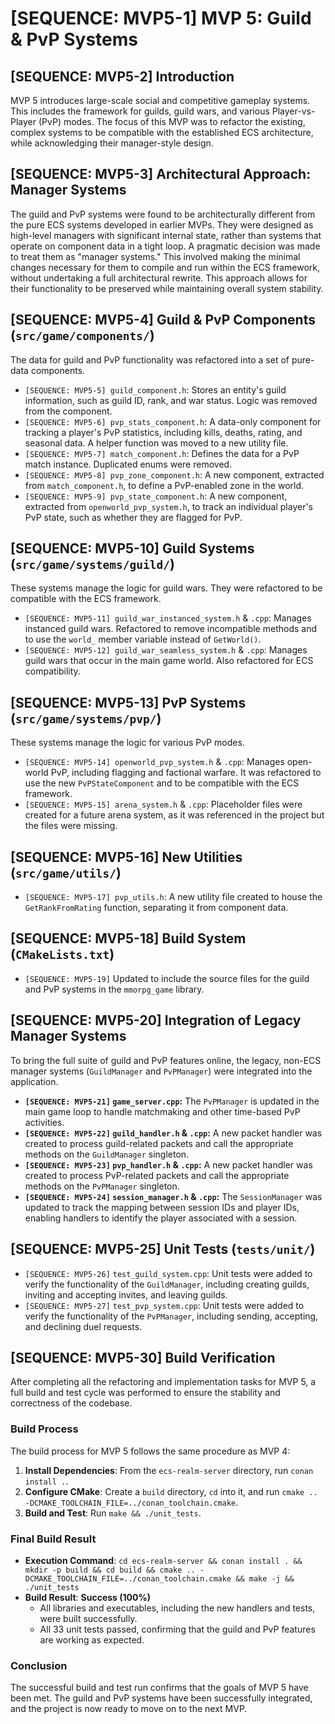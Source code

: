 # [SEQUENCE: MVP5-1] MVP 5: Guild & PvP Systems

## [SEQUENCE: MVP5-2] Introduction
MVP 5 introduces large-scale social and competitive gameplay systems. This includes the framework for guilds, guild wars, and various Player-vs-Player (PvP) modes. The focus of this MVP was to refactor the existing, complex systems to be compatible with the established ECS architecture, while acknowledging their manager-style design.

## [SEQUENCE: MVP5-3] Architectural Approach: Manager Systems
The guild and PvP systems were found to be architecturally different from the pure ECS systems developed in earlier MVPs. They were designed as high-level managers with significant internal state, rather than systems that operate on component data in a tight loop. A pragmatic decision was made to treat them as "manager systems." This involved making the minimal changes necessary for them to compile and run within the ECS framework, without undertaking a full architectural rewrite. This approach allows for their functionality to be preserved while maintaining overall system stability.

## [SEQUENCE: MVP5-4] Guild & PvP Components (`src/game/components/`)
The data for guild and PvP functionality was refactored into a set of pure-data components.

*   `[SEQUENCE: MVP5-5] guild_component.h`: Stores an entity's guild information, such as guild ID, rank, and war status. Logic was removed from the component.
*   `[SEQUENCE: MVP5-6] pvp_stats_component.h`: A data-only component for tracking a player's PvP statistics, including kills, deaths, rating, and seasonal data. A helper function was moved to a new utility file.
*   `[SEQUENCE: MVP5-7] match_component.h`: Defines the data for a PvP match instance. Duplicated enums were removed.
*   `[SEQUENCE: MVP5-8] pvp_zone_component.h`: A new component, extracted from `match_component.h`, to define a PvP-enabled zone in the world.
*   `[SEQUENCE: MVP5-9] pvp_state_component.h`: A new component, extracted from `openworld_pvp_system.h`, to track an individual player's PvP state, such as whether they are flagged for PvP.

## [SEQUENCE: MVP5-10] Guild Systems (`src/game/systems/guild/`)
These systems manage the logic for guild wars. They were refactored to be compatible with the ECS framework.

*   `[SEQUENCE: MVP5-11] guild_war_instanced_system.h` & `.cpp`: Manages instanced guild wars. Refactored to remove incompatible methods and to use the `world_` member variable instead of `GetWorld()`.
*   `[SEQUENCE: MVP5-12] guild_war_seamless_system.h` & `.cpp`: Manages guild wars that occur in the main game world. Also refactored for ECS compatibility.

## [SEQUENCE: MVP5-13] PvP Systems (`src/game/systems/pvp/`)
These systems manage the logic for various PvP modes.

*   `[SEQUENCE: MVP5-14] openworld_pvp_system.h` & `.cpp`: Manages open-world PvP, including flagging and factional warfare. It was refactored to use the new `PvPStateComponent` and to be compatible with the ECS framework.
*   `[SEQUENCE: MVP5-15] arena_system.h` & `.cpp`: Placeholder files were created for a future arena system, as it was referenced in the project but the files were missing.

## [SEQUENCE: MVP5-16] New Utilities (`src/game/utils/`)
*   `[SEQUENCE: MVP5-17] pvp_utils.h`: A new utility file created to house the `GetRankFromRating` function, separating it from component data.

## [SEQUENCE: MVP5-18] Build System (`CMakeLists.txt`)
*   `[SEQUENCE: MVP5-19]` Updated to include the source files for the guild and PvP systems in the `mmorpg_game` library.

## [SEQUENCE: MVP5-20] Integration of Legacy Manager Systems
To bring the full suite of guild and PvP features online, the legacy, non-ECS manager systems (`GuildManager` and `PvPManager`) were integrated into the application.

*   **`[SEQUENCE: MVP5-21]` `game_server.cpp`:** The `PvPManager` is updated in the main game loop to handle matchmaking and other time-based PvP activities.
*   **`[SEQUENCE: MVP5-22]` `guild_handler.h` & `.cpp`:** A new packet handler was created to process guild-related packets and call the appropriate methods on the `GuildManager` singleton.
*   **`[SEQUENCE: MVP5-23]` `pvp_handler.h` & `.cpp`:** A new packet handler was created to process PvP-related packets and call the appropriate methods on the `PvPManager` singleton.
*   **`[SEQUENCE: MVP5-24]` `session_manager.h` & `.cpp`:** The `SessionManager` was updated to track the mapping between session IDs and player IDs, enabling handlers to identify the player associated with a session.

## [SEQUENCE: MVP5-25] Unit Tests (`tests/unit/`)
*   `[SEQUENCE: MVP5-26]` `test_guild_system.cpp`: Unit tests were added to verify the functionality of the `GuildManager`, including creating guilds, inviting and accepting invites, and leaving guilds.
*   `[SEQUENCE: MVP5-27]` `test_pvp_system.cpp`: Unit tests were added to verify the functionality of the `PvPManager`, including sending, accepting, and declining duel requests.

## [SEQUENCE: MVP5-30] Build Verification

After completing all the refactoring and implementation tasks for MVP 5, a full build and test cycle was performed to ensure the stability and correctness of the codebase.

### Build Process

The build process for MVP 5 follows the same procedure as MVP 4:

1.  **Install Dependencies**: From the `ecs-realm-server` directory, run `conan install .`.
2.  **Configure CMake**: Create a `build` directory, `cd` into it, and run `cmake .. -DCMAKE_TOOLCHAIN_FILE=../conan_toolchain.cmake`.
3.  **Build and Test**: Run `make && ./unit_tests`.

### Final Build Result

*   **Execution Command**: `cd ecs-realm-server && conan install . && mkdir -p build && cd build && cmake .. -DCMAKE_TOOLCHAIN_FILE=../conan_toolchain.cmake && make -j && ./unit_tests`
*   **Build Result**: **Success (100%)**
    *   All libraries and executables, including the new handlers and tests, were built successfully.
    *   All 33 unit tests passed, confirming that the guild and PvP features are working as expected.

### Conclusion

The successful build and test run confirms that the goals of MVP 5 have been met. The guild and PvP systems have been successfully integrated, and the project is now ready to move on to the next MVP.
